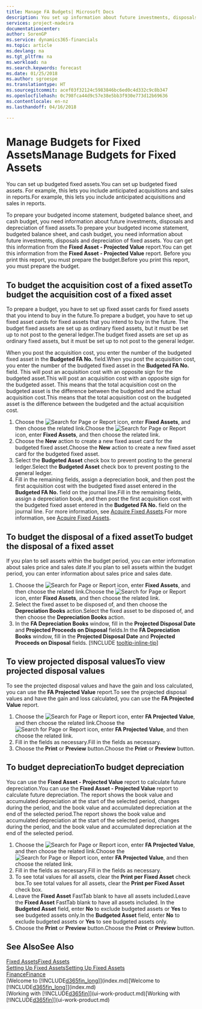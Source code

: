 ```yaml
---
title: Manage FA Budgets| Microsoft Docs
description: You set up information about future investments, disposals, and depreciation of fixed assets to help prepare budgets and forecasts.
services: project-madeira
documentationcenter: 
author: SorenGP
ms.service: dynamics365-financials
ms.topic: article
ms.devlang: na
ms.tgt_pltfrm: na
ms.workload: na
ms.search.keywords: forecast
ms.date: 01/25/2018
ms.author: sgroespe
ms.translationtype: HT
ms.sourcegitcommit: acef03f32124c5983846bc6ed0c4d332c9c8b347
ms.openlocfilehash: 0c798fca44d9c57e38e5bb3f930e773d12b69636
ms.contentlocale: en-nz
ms.lasthandoff: 04/16/2018

---
```

# <a name="manage-budgets-for-fixed-assets"></a><span data-ttu-id="6e5f3-103">Manage Budgets for Fixed Assets</span><span class="sxs-lookup"><span data-stu-id="6e5f3-103">Manage Budgets for Fixed Assets</span></span>
<span data-ttu-id="6e5f3-104">You can set up budgeted fixed assets.</span><span class="sxs-lookup"><span data-stu-id="6e5f3-104">You can set up budgeted fixed assets.</span></span> <span data-ttu-id="6e5f3-105">For example, this lets you include anticipated acquisitions and sales in reports.</span><span class="sxs-lookup"><span data-stu-id="6e5f3-105">For example, this lets you include anticipated acquisitions and sales in reports.</span></span>  

<span data-ttu-id="6e5f3-106">To prepare your budgeted income statement, budgeted balance sheet, and cash budget, you need information about future investments, disposals and depreciation of fixed assets.</span><span class="sxs-lookup"><span data-stu-id="6e5f3-106">To prepare your budgeted income statement, budgeted balance sheet, and cash budget, you need information about future investments, disposals and depreciation of fixed assets.</span></span> <span data-ttu-id="6e5f3-107">You can get this information from the **Fixed Asset - Projected Value** report.</span><span class="sxs-lookup"><span data-stu-id="6e5f3-107">You can get this information from the **Fixed Asset - Projected Value** report.</span></span> <span data-ttu-id="6e5f3-108">Before you print this report, you must prepare the budget.</span><span class="sxs-lookup"><span data-stu-id="6e5f3-108">Before you print this report, you must prepare the budget.</span></span>  

## <a name="to-budget-the-acquisition-cost-of-a-fixed-asset"></a><span data-ttu-id="6e5f3-109">To budget the acquisition cost of a fixed asset</span><span class="sxs-lookup"><span data-stu-id="6e5f3-109">To budget the acquisition cost of a fixed asset</span></span>
<span data-ttu-id="6e5f3-110">To prepare a budget, you have to set up fixed asset cards for fixed assets that you intend to buy in the future.</span><span class="sxs-lookup"><span data-stu-id="6e5f3-110">To prepare a budget, you have to set up fixed asset cards for fixed assets that you intend to buy in the future.</span></span> <span data-ttu-id="6e5f3-111">The budget fixed assets are set up as ordinary fixed assets, but it must be set up to not post to the general ledger.</span><span class="sxs-lookup"><span data-stu-id="6e5f3-111">The budget fixed assets are set up as ordinary fixed assets, but it must be set up to not post to the general ledger.</span></span>

<span data-ttu-id="6e5f3-112">When you post the acquisition cost, you enter the number of the budgeted fixed asset in the **Budgeted FA No.** field.</span><span class="sxs-lookup"><span data-stu-id="6e5f3-112">When you post the acquisition cost, you enter the number of the budgeted fixed asset in the **Budgeted FA No.** field.</span></span> <span data-ttu-id="6e5f3-113">This will post an acquisition cost with an opposite sign for the budgeted asset.</span><span class="sxs-lookup"><span data-stu-id="6e5f3-113">This will post an acquisition cost with an opposite sign for the budgeted asset.</span></span> <span data-ttu-id="6e5f3-114">This means that the total acquisition cost on the budgeted asset is the difference between the budgeted and the actual acquisition cost.</span><span class="sxs-lookup"><span data-stu-id="6e5f3-114">This means that the total acquisition cost on the budgeted asset is the difference between the budgeted and the actual acquisition cost.</span></span>

1. <span data-ttu-id="6e5f3-115">Choose the ![Search for Page or Report](media/ui-search/search_small.png "Search for Page or Report icon") icon, enter **Fixed Assets**, and then choose the related link.</span><span class="sxs-lookup"><span data-stu-id="6e5f3-115">Choose the ![Search for Page or Report](media/ui-search/search_small.png "Search for Page or Report icon") icon, enter **Fixed Assets**, and then choose the related link.</span></span>
2. <span data-ttu-id="6e5f3-116">Choose the **New** action to create a new fixed asset card for the budgeted fixed asset.</span><span class="sxs-lookup"><span data-stu-id="6e5f3-116">Choose the **New** action to create a new fixed asset card for the budgeted fixed asset.</span></span>
3. <span data-ttu-id="6e5f3-117">Select the **Budgeted Asset** check box to prevent posting to the general ledger.</span><span class="sxs-lookup"><span data-stu-id="6e5f3-117">Select the **Budgeted Asset** check box to prevent posting to the general ledger.</span></span>
4. <span data-ttu-id="6e5f3-118">Fill in the remaining fields, assign a depreciation book, and then post the first acquisition cost with the budgeted fixed asset entered in the **Budgeted FA No.** field on the journal line.</span><span class="sxs-lookup"><span data-stu-id="6e5f3-118">Fill in the remaining fields, assign a depreciation book, and then post the first acquisition cost with the budgeted fixed asset entered in the **Budgeted FA No.** field on the journal line.</span></span> <span data-ttu-id="6e5f3-119">For more information, see [Acquire Fixed Assets](fa-how-acquire.md).</span><span class="sxs-lookup"><span data-stu-id="6e5f3-119">For more information, see [Acquire Fixed Assets](fa-how-acquire.md).</span></span>

## <a name="to-budget-the-disposal-of-a-fixed-asset"></a><span data-ttu-id="6e5f3-120">To budget the disposal of a fixed asset</span><span class="sxs-lookup"><span data-stu-id="6e5f3-120">To budget the disposal of a fixed asset</span></span>
<span data-ttu-id="6e5f3-121">If you plan to sell assets within the budget period, you can enter information about sales price and sales date.</span><span class="sxs-lookup"><span data-stu-id="6e5f3-121">If you plan to sell assets within the budget period, you can enter information about sales price and sales date.</span></span>

1. <span data-ttu-id="6e5f3-122">Choose the ![Search for Page or Report](media/ui-search/search_small.png "Search for Page or Report icon") icon, enter **Fixed Assets**, and then choose the related link.</span><span class="sxs-lookup"><span data-stu-id="6e5f3-122">Choose the ![Search for Page or Report](media/ui-search/search_small.png "Search for Page or Report icon") icon, enter **Fixed Assets**, and then choose the related link.</span></span>
2. <span data-ttu-id="6e5f3-123">Select the fixed asset to be disposed of, and then choose the **Depreciation Books** action.</span><span class="sxs-lookup"><span data-stu-id="6e5f3-123">Select the fixed asset to be disposed of, and then choose the **Depreciation Books** action.</span></span>
3. <span data-ttu-id="6e5f3-124">In the **FA Depreciation Books** window, fill in the **Projected Disposal Date** and **Projected Proceeds on Disposal** fields.</span><span class="sxs-lookup"><span data-stu-id="6e5f3-124">In the **FA Depreciation Books** window, fill in the **Projected Disposal Date** and **Projected Proceeds on Disposal** fields.</span></span> [!INCLUDE [tooltip-inline-tip](includes/tooltip-inline-tip_md.md)]

## <a name="to-view-projected-disposal-values"></a><span data-ttu-id="6e5f3-125">To view projected disposal values</span><span class="sxs-lookup"><span data-stu-id="6e5f3-125">To view projected disposal values</span></span>
<span data-ttu-id="6e5f3-126">To see the projected disposal values and have the gain and loss calculated, you can use the **FA Projected Value** report.</span><span class="sxs-lookup"><span data-stu-id="6e5f3-126">To see the projected disposal values and have the gain and loss calculated, you can use the **FA Projected Value** report.</span></span>

1. <span data-ttu-id="6e5f3-127">Choose the ![Search for Page or Report](media/ui-search/search_small.png "Search for Page or Report icon") icon, enter **FA Projected Value**, and then choose the related link.</span><span class="sxs-lookup"><span data-stu-id="6e5f3-127">Choose the ![Search for Page or Report](media/ui-search/search_small.png "Search for Page or Report icon") icon, enter **FA Projected Value**, and then choose the related link.</span></span>
2. <span data-ttu-id="6e5f3-128">Fill in the fields as necessary.</span><span class="sxs-lookup"><span data-stu-id="6e5f3-128">Fill in the fields as necessary.</span></span>
3. <span data-ttu-id="6e5f3-129">Choose the **Print** or **Preview** button.</span><span class="sxs-lookup"><span data-stu-id="6e5f3-129">Choose the **Print** or **Preview** button.</span></span>

## <a name="to-budget-depreciation"></a><span data-ttu-id="6e5f3-130">To budget depreciation</span><span class="sxs-lookup"><span data-stu-id="6e5f3-130">To budget depreciation</span></span>
<span data-ttu-id="6e5f3-131">You can use the **Fixed Asset - Projected Value** report to calculate future depreciation.</span><span class="sxs-lookup"><span data-stu-id="6e5f3-131">You can use the **Fixed Asset - Projected Value** report to calculate future depreciation.</span></span> <span data-ttu-id="6e5f3-132">The report shows the book value and accumulated depreciation at the start of the selected period, changes during the period, and the book value and accumulated depreciation at the end of the selected period.</span><span class="sxs-lookup"><span data-stu-id="6e5f3-132">The report shows the book value and accumulated depreciation at the start of the selected period, changes during the period, and the book value and accumulated depreciation at the end of the selected period.</span></span>

1. <span data-ttu-id="6e5f3-133">Choose the ![Search for Page or Report](media/ui-search/search_small.png "Search for Page or Report icon") icon, enter **FA Projected Value**, and then choose the related link.</span><span class="sxs-lookup"><span data-stu-id="6e5f3-133">Choose the ![Search for Page or Report](media/ui-search/search_small.png "Search for Page or Report icon") icon, enter **FA Projected Value**, and then choose the related link.</span></span>
2. <span data-ttu-id="6e5f3-134">Fill in the fields as necessary.</span><span class="sxs-lookup"><span data-stu-id="6e5f3-134">Fill in the fields as necessary.</span></span>
3. <span data-ttu-id="6e5f3-135">To see total values for all assets, clear the **Print per Fixed Asset** check box.</span><span class="sxs-lookup"><span data-stu-id="6e5f3-135">To see total values for all assets, clear the **Print per Fixed Asset** check box.</span></span>
4. <span data-ttu-id="6e5f3-136">Leave the **Fixed Asset** FastTab blank to have all assets included.</span><span class="sxs-lookup"><span data-stu-id="6e5f3-136">Leave the **Fixed Asset** FastTab blank to have all assets included.</span></span> <span data-ttu-id="6e5f3-137">In the **Budgeted Asset** field, enter **No** to exclude budgeted assets or **Yes** to see budgeted assets only.</span><span class="sxs-lookup"><span data-stu-id="6e5f3-137">In the **Budgeted Asset** field, enter **No** to exclude budgeted assets or **Yes** to see budgeted assets only.</span></span>
5. <span data-ttu-id="6e5f3-138">Choose the **Print** or **Preview** button.</span><span class="sxs-lookup"><span data-stu-id="6e5f3-138">Choose the **Print** or **Preview** button.</span></span>

## <a name="see-also"></a><span data-ttu-id="6e5f3-139">See Also</span><span class="sxs-lookup"><span data-stu-id="6e5f3-139">See Also</span></span>
[<span data-ttu-id="6e5f3-140">Fixed Assets</span><span class="sxs-lookup"><span data-stu-id="6e5f3-140">Fixed Assets</span></span>](fa-manage.md)  
[<span data-ttu-id="6e5f3-141">Setting Up Fixed Assets</span><span class="sxs-lookup"><span data-stu-id="6e5f3-141">Setting Up Fixed Assets</span></span>](fa-setup.md)  
[<span data-ttu-id="6e5f3-142">Finance</span><span class="sxs-lookup"><span data-stu-id="6e5f3-142">Finance</span></span>](finance.md)  
<span data-ttu-id="6e5f3-143">[Welcome to [!INCLUDE[d365fin_long](includes/d365fin_long_md.md)]](index.md)</span><span class="sxs-lookup"><span data-stu-id="6e5f3-143">[Welcome to [!INCLUDE[d365fin_long](includes/d365fin_long_md.md)]](index.md)</span></span>  
<span data-ttu-id="6e5f3-144">[Working with [!INCLUDE[d365fin](includes/d365fin_md.md)]](ui-work-product.md)</span><span class="sxs-lookup"><span data-stu-id="6e5f3-144">[Working with [!INCLUDE[d365fin](includes/d365fin_md.md)]](ui-work-product.md)</span></span>

